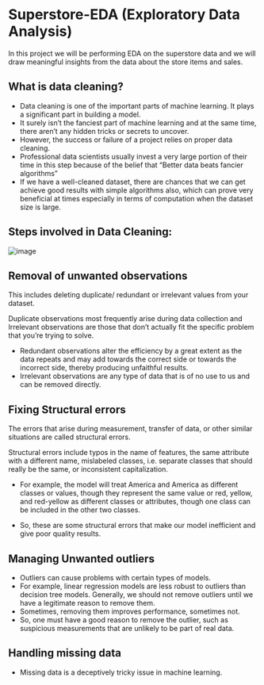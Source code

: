 # Superstore-EDA (Exploratory Data Analysis)
In this project we will be performing EDA on the superstore data and we will draw meaningful insights from the data about the store items and sales. 

## What is data cleaning? 

- Data cleaning is one of the important parts of machine learning. It plays a significant part in building a model. 
-  It surely isn’t the fanciest part of machine learning and at the same time, there aren’t any hidden tricks or secrets to uncover.
- However, the success or failure of a project relies on proper data cleaning. 
- Professional data scientists usually invest a very large portion of their time in this step because of the belief that “Better data beats fancier algorithms”
- If we have a well-cleaned dataset, there are chances that we can get achieve good results with simple algorithms also, which can prove very beneficial at times especially in terms of computation when the dataset size is large.

## Steps involved in Data Cleaning: 

![image](https://user-images.githubusercontent.com/63282184/136796151-96b9df02-8c78-424c-8aff-7c464151296a.png)

## Removal of unwanted observations

This includes deleting duplicate/ redundant or irrelevant values from your dataset. 

Duplicate observations most frequently arise during data collection and Irrelevant observations are those that don’t actually fit the specific problem that you’re trying to solve. 

- Redundant observations alter the efficiency by a great extent as the data repeats and may add towards the correct side or towards the incorrect side, thereby producing unfaithful results.
- Irrelevant observations are any type of data that is of no use to us and can be removed directly.

## Fixing Structural errors

The errors that arise during measurement, transfer of data, or other similar situations are called structural errors.

Structural errors include typos in the name of features, the same attribute with a different name, mislabeled classes, i.e. separate classes that should really be the same, or inconsistent capitalization. 

- For example, the model will treat America and America as different classes or values, though they represent the same value or red, yellow, and red-yellow as different classes or attributes, though one class can be included in the other two classes. 


- So, these are some structural errors that make our model inefficient and give poor quality results. 

## Managing Unwanted outliers 

- Outliers can cause problems with certain types of models.
- For example, linear regression models are less robust to outliers than decision tree models. Generally, we should not remove outliers until we have a legitimate reason to remove them. 
- Sometimes, removing them improves performance, sometimes not. 
- So, one must have a good reason to remove the outlier, such as suspicious measurements that are unlikely to be part of real data.

## Handling missing data 
- Missing data is a deceptively tricky issue in machine learning. 
